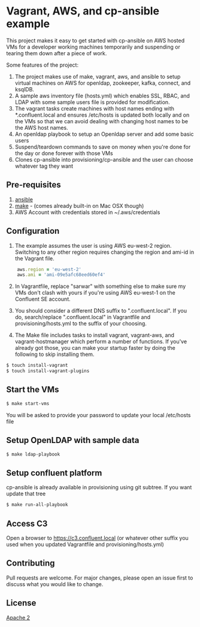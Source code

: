 # Vagrant, AWS, and cp-ansible example

This project makes it easy to get started with cp-ansible on AWS hosted VMs for a developer working machines temporarily and suspending or tearing them down after a piece of work.

Some features of the project:
1. The project makes use of make, vagrant, aws, and ansible to setup virtual machines on AWS for openldap, zookeeper, kafka, connect, and ksqlDB. 
2. A sample aws inventory file (hosts.yml) which enables SSL, RBAC, and LDAP with some sample users
file is provided for modification. 
2. The vagrant tasks create machines with host names ending with \*.confluent.local and ensures /etc/hosts is updated both locally and on the VMs so
that we can avoid dealing with changing host names to be the AWS host names.
3. An openldap playbook to setup an Openldap server and add some basic users
4. Suspend/teardown commands to save on money when you're done for the day or done forever with those VMs
5. Clones cp-ansible into provisioning/cp-ansible and the user can choose whatever tag they want


## Pre-requisites

1. [ansible](https://docs.ansible.com/ansible/latest/installation_guide/intro_installation.html)
2. [make](https://www.gnu.org/software/make/) - (comes already built-in on Mac OSX though)
3. AWS Account with credentials stored in ~/.aws/credentials

## Configuration

1. The example assumes the user is using AWS eu-west-2 region. Switching to any other region requires changing the region and ami-id in the Vagrant file.

```ruby
    aws.region = 'eu-west-2'
    aws.ami = 'ami-09e5afc68eed60ef4'
```

2. In Vagrantfile, replace "sarwar" with something else to make sure my VMs don't clash with yours if you're using AWS eu-west-1 on the Confluent SE account.

3. You should consider a different DNS suffix to ".confluent.local". If you do, search/replace ".confluent.local" in Vagrantfile and provisioning/hosts.yml
to the suffix of your choosing.

4. The Make file includes tasks to install vagrant, vagrant-aws, and vagrant-hostmanager which perform a number of functions. If you've already got those,
you can make your startup faster by doing the following to skip installing them.

```bash
$ touch install-vagrant
$ touch install-vagrant-plugins
```

## Start the VMs

```bash
$ make start-vms
```

You will be asked to provide your password to update your local /etc/hosts file 


## Setup OpenLDAP with sample data

```bash
$ make ldap-playbook
```

## Setup confluent platform

cp-ansible is already available in provisioning using git subtree. If you want update that tree

```bash
$ make run-all-playbook
```

## Access C3

Open a browser to https://c3.confluent.local (or whatever other suffix you used when you updated Vagrantfile and provisioning/hosts.yml)



## Contributing
Pull requests are welcome. For major changes, please open an issue first to discuss what you would like to change.


## License
[Apache 2](https://choosealicense.com/licenses/apache-2.0/)
